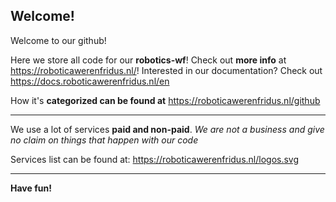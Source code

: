 ## Welcome!
Welcome to our github!

Here we store all code for our **robotics-wf**! Check out **more info** at https://roboticawerenfridus.nl/! Interested in our documentation? Check out https://docs.roboticawerenfridus.nl/en

How it's **categorized can be found at** https://roboticawerenfridus.nl/github

---

We use a lot of services **paid and non-paid**. *We are not a business and give no claim on things that happen with our code*

Services list can be found at: https://roboticawerenfridus.nl/logos.svg

---

**Have fun!**
